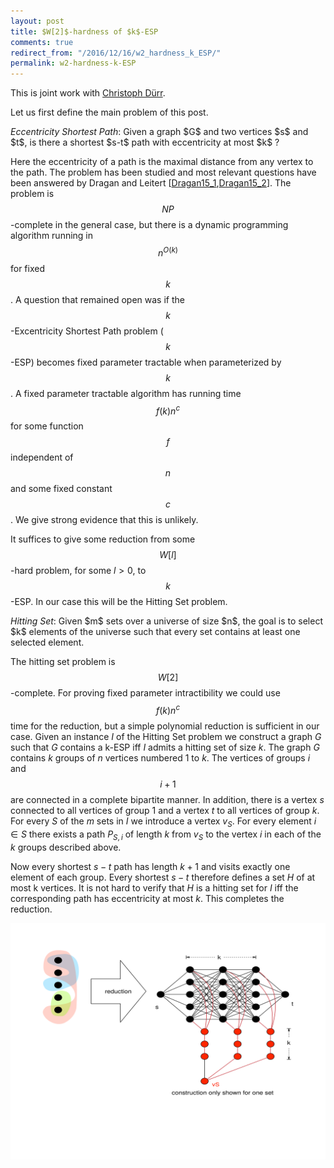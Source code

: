 ```yaml
---
layout: post
title: $W[2]$-hardness of $k$-ESP
comments: true
redirect_from: "/2016/12/16/w2_hardness_k_ESP/"
permalink: w2-hardness-k-ESP
---
```


This is joint work with [Christoph Dürr](http://www-desir.lip6.fr/~durrc/).

Let us first define the main problem of this post.

<div class="definition">
  <i>Eccentricity Shortest Path</i>: Given a graph $G$ and two vertices $s$ and $t$, is there a shortest $s-t$ path with eccentricity at most $k$ ?
</div>

Here the eccentricity of a path is the maximal distance from any vertex to the path. The problem has been studied and most relevant questions have been answered by
Dragan and Leitert \[[Dragan15_1](https://arxiv.org/abs/1511.05109),[Dragan15_2](http://link.springer.com/chapter/10.1007/978-3-319-21840-3_23)\]. The problem is $$NP$$-complete in the general case, but there is a dynamic programming algorithm running in $$n^{O(k)}$$ for fixed $$k$$.
A question that remained open was if the $$k$$-Excentricity Shortest Path problem ($$k$$-ESP) becomes fixed parameter tractable when parameterized by $$k$$. A fixed parameter tractable algorithm has running time
$$ f(k) n^c$$ for some function $$f$$ independent of $$n$$ and some fixed constant $$c$$. We give strong evidence that this is unlikely.

It suffices to give some reduction from some $$W[l]$$-hard problem, for some $l>0$, to $$k$$-ESP. In our case this will be the Hitting Set problem.

<div class="definition">
  <i>Hitting Set</i>: Given $m$ sets over a universe of size $n$, the goal is to select $k$ elements of the universe such that every set contains at least one selected element.
</div>

The hitting set problem is $$W[2]$$-complete. For proving fixed parameter intractibility we could use $$f(k) n^c$$ time for the reduction, but a simple polynomial reduction is sufficient in our case. Given an instance $I$ of the Hitting Set problem we construct a graph $G$ such that $G$ contains a k-ESP iff $I$ admits a hitting set of size $k$. The graph $G$ contains $k$ groups of $n$ vertices numbered 1 to $k$. The vertices of groups $i$ and $$i+1$$ are connected in a complete bipartite manner. In addition, there is a vertex $s$ connected to all vertices of group 1 and a vertex $t$ to all vertices of group $k$.
For every $S$ of the $m$ sets in $I$ we introduce a vertex $v_S$. For every element $i \in S$ there exists a path $P_{S,i}$ of length $k$ from $v_S$ to the vertex $i$ in each of the $k$ groups described above.

Now every shortest $s-t$ path has length $k+1$ and visits exactly one element of each group. Every shortest $s-t$ therefore defines a set $H$ of at most k vertices. It is not hard to verify that $H$ is a hitting set for $I$ iff the corresponding path has eccentricity at most $k$. This completes the reduction.

![Illustration of the reduction](assets/reduction-w2-large.svg )
